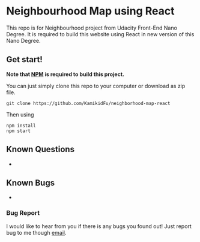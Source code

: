 # Neighbourhood Map using React

This repo is for Neighbourhood project from Udacity Front-End Nano Degree. It is required to build this website using React in new version of this Nano Degree.



## Get start!

**Note that [NPM](https://www.npmjs.com/) is required to build this project.**



You can just simply clone this repo to your computer or download as zip file.

```shell
git clone https://github.com/KamikidFu/neighborhood-map-react
```

Then using 

```shell
npm install
npm start
```



## Known Questions

-



## Known Bugs

-

### Bug Report

I would like to hear from you if there is any bugs you found out! Just report bug to me though [email](mailto:kidfu@live.com).
